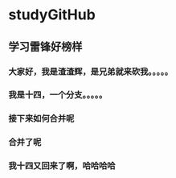 # studyGitHub
## 学习雷锋好榜样
### 大家好，我是渣渣辉，是兄弟就来砍我。。。。。
### 我是十四，一个分支。。。。。
### 接下来如何合并呢
### 合并了呢
### 我十四又回来了啊，哈哈哈哈
